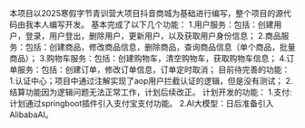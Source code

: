 本项目以2025寒假字节青训营大项目抖音商城为基础进行编写，整个项目的源代码由我本人编写开发。
基本完成了以下几个功能：
  1.用户服务：包括：创建用户，登录，用户登出，删除用户，更新用户，以及获取用户身份信息；
  2.商品服务：包括：创建商品，修改商品信息，删除商品，查询商品信息（单个商品，批量商品）；
  3.购物车服务：包括：创建购物车，清空购物车，获取购物车信息；
  4.订单服务：包括：创建订单，修改订单信息，订单定时取消；
目前待完善的功能：
  1.认证中心；项目中通过注解实现了aop用户拦截认证的逻辑，但是没有测试；
  2.结算功能因为逻辑问题无法正常工作，计划后续改正。
计划开发的功能：
  1.支付:计划通过springboot插件引入支付宝支付功能。
  2.AI大模型：日后准备引入AlibabaAI。
  
  
